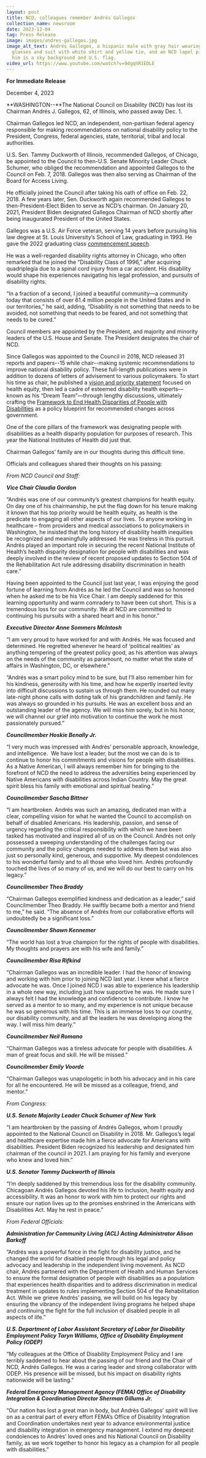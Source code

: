 ```yaml
---
layout: post
title: NCD, colleagues remember Andrés Gallegos
collection_name: newsroom
date: 2023-12-04
tag: Press Release
image: images/andres-gallegos.jpg
image_alt_text: Andrés Gallegos, a hispanic male with gray hair wearing dark
  glasses and suit with white shirt and yellow tie, and an NCD lapel pin. Behind
  him is a sky background and U.S. flag.
video_url: https://www.youtube.com/watch?v=9dgqhR1EOLE
---
```

**For Immediate Release**

December 4, 2023

**WASHINGTON--**The National Council on Disability (NCD) has lost its Chairman Andrés J. Gallegos, 62, of Illinois, who passed away Dec. 1.

Chairman Gallegos led NCD, an independent, non-partisan federal agency responsible for making recommendations on national disability policy to the President, Congress, federal agencies, state, territorial, tribal and local authorities.

U.S. Sen. Tammy Duckworth of Illinois, recommended Gallegos, of Chicago, be appointed to the Council to then-U.S. Senate Minority Leader Chuck Schumer, who obliged the recommendation and appointed Gallegos to the Council on Feb. 7, 2018. Gallegos was then also serving as Chairman of the Board for Access Living.

He officially joined the Council after taking his oath of office on Feb. 22, 2018. A few years later, Sen. Duckworth again recommended Gallegos to then-President-Elect Biden to serve as NCD’s chairman. On January 20, 2021, President Biden designated Gallegos Chairman of NCD shortly after being inaugurated President of the United States.

Gallegos was a U.S. Air Force veteran, serving 14 years before pursuing his law degree at St. Louis University’s School of Law, graduating in 1993. He gave the 2022 graduating class [commencement speech](https://youtu.be/WkYANOLH29A?t=3588).

He was a well-regarded disability rights attorney in Chicago, who often remarked that he joined the “Disability Class of 1996,” after acquiring quadriplegia due to a spinal cord injury from a car accident. His disability would shape his experiences navigating his legal profession, and pursuits of disability rights.

“In a fraction of a second, I joined a beautiful community—a community today that consists of over 61.4 million people in the United States and in our territories,” he said, adding, “Disability is not something that needs to be avoided, not something that needs to be feared, and not something that needs to be cured.”

Council members are appointed by the President, and majority and minority leaders of the U.S. House and Senate. The President designates the chair of NCD.

Since Gallegos was appointed to the Council in 2018, NCD released 31 reports and papers--15 while chair--making systemic recommendations to improve national disability policy. These full-length publications were in addition to dozens of letters of advisement to various policymakers. To start his time as chair, he published a [vision and priority statement](https://ncd.gov/newsroom/2021/vision-and-priority-statement-ncd-chairman-gallegos) focused on health equity, then led a cadre of esteemed disability health experts—known as his “Dream Team”—through lengthy discussions, ultimately crafting the [Framework to End Health Disparities of People with Disabilities](https://ncd.gov/publications/2023/Framework-to-End-Health-Disparities-People-with-Disabilities) as a policy blueprint for recommended changes across government.

One of the core pillars of the framework was designating people with disabilities as a health disparity population for purposes of research. This year the National Institutes of Health did just that.

Chairman Gallegos’ family are in our thoughts during this difficult time.

Officials and colleagues shared their thoughts on his passing:

*From NCD Council and Staff:*

***Vice Chair Claudia Gordon***

“Andrés was one of our community’s greatest champions for health equity. On day one of his chairmanship, he put the flag down for his tenure making it known that his top priority would be health equity, as health is the predicate to engaging all other aspects of our lives. To anyone working in healthcare – from providers and medical associations to policymakers in Washington, he insisted that the long history of disability health inequities be recognized and meaningfully addressed. He was tireless in this pursuit. Andrés played an important role in securing the recent National Institute of Health’s health disparity designation for people with disabilities and was deeply involved in the review of recent proposed updates to Section 504 of the Rehabilitation Act rule addressing disability discrimination in health care.”

Having been appointed to the Council just last year, I was enjoying the good fortune of learning from Andrés as he led the Council and was so honored when he asked me to be his Vice Chair. I am deeply saddened for this learning opportunity and warm comradery to have been cut short. This is a tremendous loss for our community. We at NCD are committed to continuing his pursuits with a shared heart and in his honor.”

***Executive Director Anne Sommers McIntosh***

“I am very proud to have worked for and with Andrés. He was focused and determined. He regretted whenever he heard of ‘political realities’ as anything tempering of the greatest policy good, as his attention was always on the needs of the community as paramount, no matter what the state of affairs in Washington, DC, or elsewhere.”

“Andrés was a smart policy mind to be sure, but I’ll also remember him for his kindness, generosity with his time, and how he expertly inserted levity into difficult discussions to sustain us through them. He rounded out many late-night phone calls with doting talk of his grandchildren and family. He was always so grounded in his pursuits. He was an excellent boss and an outstanding leader of the agency. We will miss him sorely, but in his honor, we will channel our grief into motivation to continue the work he most passionately pursued.”

***Councilmember Hoskie Benally Jr.***

“I very much was impressed with Andrés’ personable approach, knowledge, and intelligence.  We have lost a leader, but the most we can do is to continue to honor his commitments and visions for people with disabilities. As a Native American, I will always remember him for bringing to the forefront of NCD the need to address the adversities being experienced by Native Americans with disabilities across Indian Country. May the great spirit bless his family with emotional and spiritual healing.”  

***Councilmember Sascha Bittner***

“I am heartbroken. Andrés was such an amazing, dedicated man with a clear, compelling vision for what he wanted the Council to accomplish on behalf of disabled Americans. His leadership, passion, and sense of urgency regarding the critical responsibility with which we have been tasked has motivated and inspired all of us on the Council. Andrés not only possessed a sweeping understanding of the challenges facing our community and the policy changes needed to address them but was also just so personally kind, generous, and supportive. My deepest condolences to his wonderful family and to all those who loved him. Andrés profoundly touched the lives of so many of us, and we will do our best to carry on his legacy.”

***Councilmember Theo Braddy***

“Chairman Gallegos exemplified kindness and dedication as a leader,” said Councilmember Theo Braddy. He swiftly became both a mentor and friend to me,” he said. “The absence of Andrés from our collaborative efforts will undoubtedly be a significant loss.”

***Councilmember Shawn Kennemer***

“The world has lost a true champion for the rights of people with disabilities. My thoughts and prayers are with his wife and family.”

***Councilmember Risa Rifkind***

“Chairman Gallegos was an incredible leader. I had the honor of knowing and working with him prior to joining NCD last year. I knew what a fierce advocate he was. Once I joined NCD I was able to experience his leadership in a whole new way, including just how supportive he was. He made sure I always felt I had the knowledge and confidence to contribute. I know he served as a mentor to so many, and my experience is not unique because he was so generous with his time. This is an immense loss to our country, our disability community, and all the leaders he was developing along the way. I will miss him dearly.”

***Councilmember Neil Romano***

“Chairman Gallegos was a tireless advocate for people with disabilities. A man of great focus and skill. He will be missed.”

***Councilmember Emily Voorde***

“Chairman Gallegos was unapologetic in both his advocacy and in his care for all he encountered. He will be missed as a colleague, friend, and mentor.” 

*From Congress:*

***U.S. Senate Majority Leader Chuck Schumer of New York***

“I am heartbroken by the passing of Andrés Gallegos, whom I proudly appointed to the National Council on Disability in 2018. Mr. Gallegos’s legal and healthcare expertise made him a fierce advocate for Americans with disabilities. President Biden recognized his leadership and designated him chairman of the council in 2021. I am praying for his family and everyone who knew and loved him.”

***U.S. Senator Tammy Duckworth of Illinois***

“I’m deeply saddened by this tremendous loss for the disability community. Chicagoan Andrés Gallegos devoted his life to inclusion, health equity and accessibility. It was an honor to work with him to protect our rights and ensure our nation lives up to the promises enshrined in the Americans with Disabilities Act. May he rest in peace.”

*From Federal Officials:*

***Administration for Community Living (ACL) Acting Administrator Alison Barkoff***

“Andrés was a powerful force in the fight for disability justice, and he changed the world for disabled people through his legal and policy advocacy and leadership in the independent living movement. As NCD chair, Andrés partnered with the Department of Health and Human Services to ensure the formal designation of people with disabilities as a population that experiences health disparities and to address discrimination in medical treatment in updates to rules implementing Section 504 of the Rehabilitation Act. While we grieve Andrés’ passing, we will build on his legacy by ensuring the vibrancy of the independent living programs he helped shape and continuing the fight for the full inclusion of disabled people in all aspects of life.”

***U.S. Department of Labor Assistant Secretary of Labor for Disability Employment Policy Taryn Williams, Office of Disability Employment Policy (ODEP)***

“My colleagues at the Office of Disability Employment Policy and I are terribly saddened to hear about the passing of our friend and the Chair of NCD, Andrés Gallegos. He was a caring leader and strong collaborator with ODEP. His presence will be missed, but his impact on disability rights nationwide will be lasting.” 

***Federal Emergency Management Agency (FEMA) Office of Disability Integration & Coordination Director Sherman Gillums Jr.***

“Our nation has lost a great man in body, but Andrès Gallegos’ spirit will live on as a central part of every effort FEMA’s Office of Disability Integration and Coordination undertakes next year to advance environmental justice and disability integration in emergency management. I extend my deepest condolences to Andrès’ loved ones and his National Council on Disability family, as we work together to honor his legacy as a champion for all people with disabilities.”